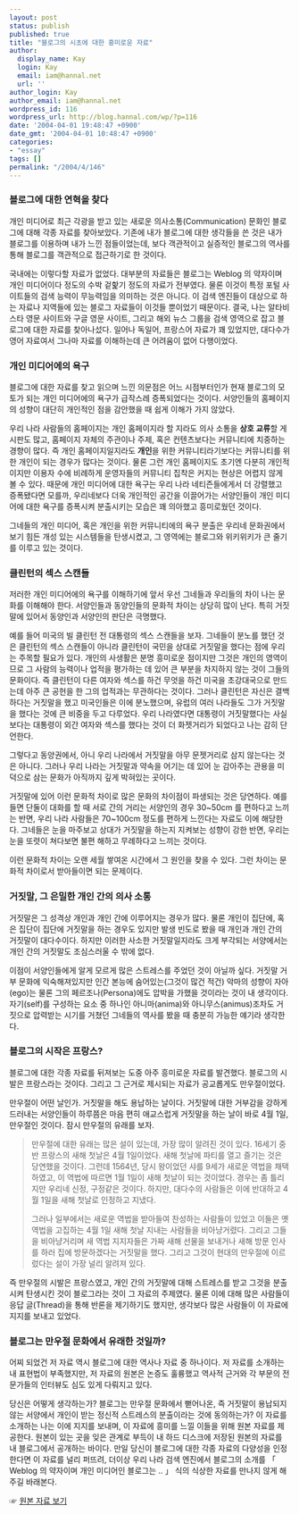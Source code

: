 ```yaml
---
layout: post
status: publish
published: true
title: "블로그의 시초에 대한 흥미로운 자료"
author:
  display_name: Kay
  login: Kay
  email: iam@hannal.net
  url: ''
author_login: Kay
author_email: iam@hannal.net
wordpress_id: 116
wordpress_url: http://blog.hannal.com/wp/?p=116
date: '2004-04-01 19:48:47 +0900'
date_gmt: '2004-04-01 10:48:47 +0900'
categories:
- "essay"
tags: []
permalink: "/2004/4/146"
---
```

<h3>블로그에 대한 연혁을 찾다</h3>
<p>개인 미디어로 최근 각광을 받고 있는 새로운 의사소통(Communication) 문화인 블로그에 대해 각종 자료를 찾아보았다. 기존에 내가 블로그에 대한 생각들을 쓴 것은 내가 블로그를 이용하며 내가 느낀 점들이었는데, 보다 객관적이고 실증적인 블로그의 역사를 통해 블로그를 객관적으로 접근하기로 한 것이다.</p>
<p>국내에는 이렇다할 자료가 없었다. 대부분의 자료들은 블로그는 Weblog 의 약자이며 개인 미디어이다 정도의 수박 겉핥기 정도의 자료가 전부였다. 물론 이것이 특정 포털 사이트들의 검색 능력이 무능력임을 의미하는 것은 아니다. 이 검색 엔진들이 대상으로 하는 자료나 지역들에 있는 블로그 자료들이 이것들 뿐이었기 때문이다. 결국, 나는 알타비스타 영문 사이트와 구글 영문 사이트, 그리고 해외 뉴스 그룹을 검색 영역으로 잡고 블로그에 대한 자료를 찾아나섰다. 일어나 독일어, 프랑스어 자료가 꽤 있었지만, 대다수가 영어 자료여서 그나마 자료를 이해하는데 큰 어려움이 없어 다행이었다.</p>
<h3>개인 미디어에의 욕구</h3>
<p>블로그에 대한 자료를 찾고 읽으며 느낀 의문점은 어느 시점부터인가 현재 블로그의 모토가 되는 개인 미디어에의 욕구가 급작스레 증폭되었다는 것이다. 서양인들의 홈페이지의 성향이 대단히 개인적인 점을 감안했을 때 쉽게 이해가 가지 않았다.</p>
<p>우리 나라 사람들의 홈페이지는 개인 홈페이지라 할 지라도 의사 소통을 <b>상호 교류</b>할 게시판도 많고, 홈페이지 자체의 주관이나 주제, 혹은 컨텐츠보다는 커뮤니티에 치중하는 경향이 많다. 즉 개인 홈페이지일지라도 <b>개인</b>을 위한 커뮤니티라기보다는 커뮤니티를 위한 개인이 되는 경우가 많다는 것이다. 물론 그런 개인 홈페이지도 초기엔 다분히 개인적이지만 이용자 수에 비례하게 운영자들의 커뮤니티 집착은 커지는 현상은 어렵지 않게 볼 수 있다. 때문에 개인 미디어에 대한 욕구는 우리 나라 네티즌들에게서 더 강렬했고 증폭됐다면 모를까, 우리네보다 더욱 개인적인 공간을 이끌어가는 서양인들이 개인 미디어에 대한 욕구를 증폭시켜 분출시키는 모습은 꽤 의아했고 흥미로웠던 것이다.</p>
<p>그네들의 개인 미디어, 혹은 개인을 위한 커뮤니티에의 욕구 분출은 우리네 문화권에서 보기 힘든 개성 있는 시스템들을 탄생시켰고, 그 영역에는 블로그와 위키위키가 큰 줄기를 이루고 있는 것이다.</p>
<h3>클린턴의 섹스 스캔들</h3>
<p>저러한 개인 미디어에의 욕구를 이해하기에 앞서 우선 그네들과 우리들의 차이 나는 문화를 이해해야 한다. 서양인들과 동양인들의 문화적 차이는 상당히 많이 난다. 특히 거짓말에 있어서 동양인과 서양인의 판단은 극명했다.</p>
<p>예를 들어 미국의 빌 클린턴 전 대통령의 섹스 스캔들을 보자. 그네들이 분노를 했던 것은 클린턴의 섹스 스캔들이 아니라 클린턴이 국민을 상대로 거짓말을 했다는 점에 우리는 주목할 필요가 있다. 개인의 사생활은 분명 흥미로운 점이지만 그것은 개인의 영역이므로 그 사람의 능력이나 업적을 평가하는 데 있어 큰 부분을 차지하지 않는 것이 그들의 문화이다. 즉 클린턴이 다른 여자와 섹스를 하건 무엇을 하건 미국을 초강대국으로 만드는데 아주 큰 공헌을 한 그의 업적과는 무관하다는 것이다. 그러나 클린턴은 자신은 결백하다는 거짓말을 했고 미국인들은 이에 분노했으며, 유럽의 여러 나라들도 그가 거짓말을 했다는 것에 큰 비중을 두고 다루었다. 우리 나라였다면 대통령이 거짓말했다는 사실보다는 대통령이 외간 여자와 섹스를 했다는 것이 더 화젯거리가 되었다고 나는 감히 단언한다.</p>
<p>그렇다고 동양권에서, 아니 우리 나라에서 거짓말을 아무 문젯거리로 삼지 않는다는 것은 아니다. 그러나 우리 나라는 거짓말과 약속을 어기는 데 있어 눈 감아주는 관용을 미덕으로 삼는 문화가 아직까지 깊게 박혀있는 곳이다.</p>
<p>거짓말에 있어 이런 문화적 차이로 많은 문화의 차이점이 파생되는 것은 당연하다. 예를 들면 단둘이 대화를 할 때 서로 간의 거리는 서양인의 경우 30~50cm 를 편하다고 느끼는 반면, 우리 나라 사람들은 70~100cm 정도를 편하게 느낀다는 자료도 이에 해당한다. 그네들은 눈을 마주보고 상대가 거짓말을 하는지 지켜보는 성향이 강한 반면, 우리는 눈을 또렷이 쳐다보면 불편 해하고 무례하다고 느끼는 것이다.</p>
<p>이런 문화적 차이는 오랜 세월 쌓여온 시간에서 그 원인을 찾을 수 있다. 그런 차이는 문화적 차이로서 받아들이면 되는 문제이다.</p>
<h3>거짓말, 그 은밀한 개인 간의 의사 소통</h3>
<p>거짓말은 그 성격상 개인과 개인 간에 이루어지는 경우가 많다. 물론 개인이 집단에, 혹은 집단이 집단에 거짓말을 하는 경우도 있지만 발생 빈도로 봤을 때 개인과 개인 간의 거짓말이 대다수이다. 하지만 이러한 사소한 거짓말일지라도 크게 부각되는 서양에서는 개인 간의 거짓말도 조심스러울 수 밖에 없다.</p>
<p>이점이 서양인들에게 알게 모르게 많은 스트레스를 주었던 것이 아닐까 싶다. 거짓말 거부 문화에 익숙해져있지만 인간 본능에 숨어있는(그것이 많건 적건) 악마의 성향이 자아(ego)는 물론 그의 페르조나(Persona)에도 압박을 가했을 것이라는 것이 내 생각이다. 자기(self)를 구성하는 요소 중 하나인 아니마(anima)와 아니무스(animus)조차도 거짓으로 압력받는 시기를 거쳤던 그네들의 역사를 봤을 때 충분히 가능한 얘기라 생각한다.</p>
<h3>블로그의 시작은 프랑스?</h3>
<p>블로그에 대한 각종 자료를 뒤져보는 도중 아주 흥미로운 자료를 발견했다. 블로그의 시발은 프랑스라는 것이다. 그리고 그 근거로 제시되는 자료가 공교롭게도 만우절이었다.</p>
<p>만우절이 어떤 날인가. 거짓말을 해도 용납하는 날이다. 거짓말에 대한 거부감을 강하게 드러내는 서양인들이 하루쯤은 마음 편히 애교스럽게 거짓말을 하는 날이 바로 4월 1일, 만우절인 것이다. 잠시 만우절의 유래를 보자.</p>
<blockquote><p>
만우절에 대한 유래는 많은 설이 있는데, 가장 많이 알려진 것이 있다. 16세기 중반 프랑스의 새해 첫날은 4월 1일이었다. 새해 첫날에 파티를 열고 즐기는 것은 당연했을 것이다. 그런데 1564년, 당시 왕이었던 샤를 9세가 새로운 역법을 채택하였고, 이 역법에 따르면 1월 1일이 새해 첫날이 되는 것이었다. 경우는 좀 틀리지만 우리네 신정, 구정같은 것이다. 하지만, 대다수의 사람들은 이에 반대하고 4월 1일을 새해 첫날로 인정하고 지냈다.</p>
<p>그러나 일부에서는 새로운 역법을 받아들여 찬성하는 사람들이 있었고 이들은 옛 역법을 고집하는 4월 1일 새해 첫날 지내는 사람들을 비아냥거렸다. 그리고 그들을 비아냥거리며 새 역법 지지자들은 가짜 새해 선물을 보내거나 새해 방문 인사를 하러 집에 방문하겠다는 거짓말을 했다. 그리고 그것이 현대의 만우절에 이르렀다는 설이 가장 널리 알려져 있다.
</p></blockquote>
<p>즉 만우절의 시발은 프랑스였고, 개인 간의 거짓말에 대해 스트레스를 받고 그것을 분출시켜 탄생시킨 것이 블로그라는 것이 그 자료의 주제였다. 물론 이에 대해 많은 사람들이 응답 글(Thread)을 통해 반론을 제기하기도 했지만, 생각보다 많은 사람들이 이 자료에 지지를 보내고 있었다.</p>
<h3>블로그는 만우절 문화에서 유래한 것일까?</h3>
<p>어찌 되었건 저 자료 역시 블로그에 대한 역사나 자료 중 하나이다. 저 자료를 소개하는 내 표현법이 부족했지만, 저 자료의 원본은 논증도 훌륭했고 역사적 근거와 각 부문의 전문가들의 인터뷰도 심도 있게 다뤄지고 있다.</p>
<p>당신은 어떻게 생각하는가? 블로그는 만우절 문화에서 뻗어나온, 즉 거짓말이 용납되지 않는 서양에서 개인이 받는 정신적 스트레스의 분출이라는 것에 동의하는가? 이 자료를 소개하는 나는 이에 지지를 보내며, 이 자료에 흥미를 느낄 이들을 위해 원본 자료를 제공한다. 원본이 있는 곳을 잊은 관계로 부득이 내 하드 디스크에 저장된 원본의 자료를 내 블로그에서 공개하는 바이다. 만일 당신이 블로그에 대한 각종 자료의 다양성을 인정한다면 이 자료를 널리 퍼뜨려, 더이상 우리 나라 검색 엔진에서 블로그의 소개를 「 Weblog 의 약자이며 개인 미디어인 블로그는 .. 」 식의 식상한 자료를 만나지 않게 해주길 바래본다.</p>
<p>☞ <a href="/tt/download/Blog_in_All_Fools_Day.html">원본 자료 보기</a></p>
